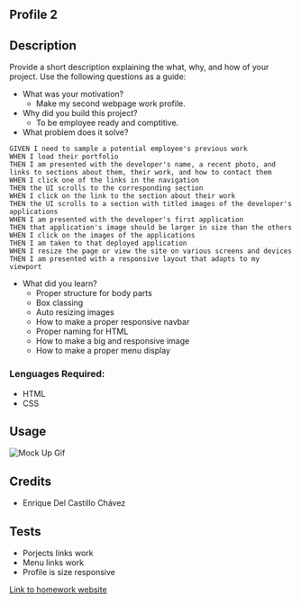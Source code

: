 ## Profile 2

## Description
Provide a short description explaining the what, why, and how of your project. Use the following questions as a guide:
- What was your motivation?
  - Make my second webpage work profile.
- Why did you build this project? 
  - To be employee ready and comptitive.
- What problem does it solve?
```
GIVEN I need to sample a potential employee's previous work
WHEN I load their portfolio
THEN I am presented with the developer's name, a recent photo, and links to sections about them, their work, and how to contact them
WHEN I click one of the links in the navigation
THEN the UI scrolls to the corresponding section
WHEN I click on the link to the section about their work
THEN the UI scrolls to a section with titled images of the developer's applications
WHEN I am presented with the developer's first application
THEN that application's image should be larger in size than the others
WHEN I click on the images of the applications
THEN I am taken to that deployed application
WHEN I resize the page or view the site on various screens and devices
THEN I am presented with a responsive layout that adapts to my viewport
```
- What did you learn?
  - Proper structure for body parts
  - Box classing
  - Auto resizing images
  - How to make a proper responsive navbar
  - Proper naming for HTML
  - How to make a big and responsive image
  - How to make a proper menu display
 
### Lenguages Required:
- HTML
- CSS

## Usage

![ Mock Up Gif](./Big_image/02-advanced-css-homework-demo.gif)

## Credits
- Enrique Del Castillo Chávez

## Tests
- Porjects links work
- Menu links work
- Profile is size responsive

[Link to homework website](https://enrique246.github.io/Profile/ "Profile Homepage")